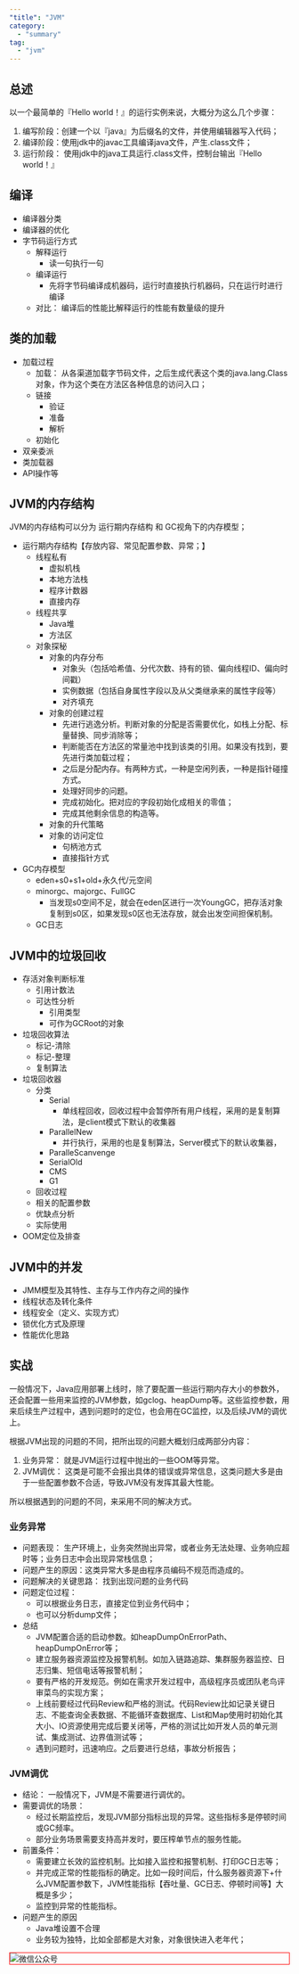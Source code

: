 ```yaml
---
"title": "JVM"
category:
  - "summary"
tag:
  - "jvm"
---
```


## 总述

以一个最简单的『Hello world！』的运行实例来说，大概分为这么几个步骤：

1. 编写阶段：创建一个以『java』为后缀名的文件，并使用编辑器写入代码；
2. 编译阶段：使用jdk中的javac工具编译java文件，产生.class文件；
3. 运行阶段： 使用jdk中的java工具运行.class文件，控制台输出『Hello world！』




## 编译

- 编译器分类
- 编译器的优化
- 字节码运行方式
  - 解释运行
  	- 读一句执行一句
  - 编译运行
  	- 先将字节码编译成机器码，运行时直接执行机器码，只在运行时进行编译
  - 对比： 编译后的性能比解释运行的性能有数量级的提升

## 类的加载

- 加载过程
  - 加载： 从各渠道加载字节码文件，之后生成代表这个类的java.lang.Class对象，作为这个类在方法区各种信息的访问入口；
  - 链接
    - 验证
    - 准备
    - 解析
  - 初始化 
- 双亲委派
- 类加载器 
- API操作等

## JVM的内存结构

JVM的内存结构可以分为 运行期内存结构 和 GC视角下的内存模型；

- 运行期内存结构【存放内容、常见配置参数、异常；】
  - 线程私有
    - 虚拟机栈 
    - 本地方法栈 
    - 程序计数器 
    - 直接内存  
  - 线程共享 
    - Java堆 
    - 方法区
  - 对象探秘 
    - 对象的内存分布 
      - 对象头（包括哈希值、分代次数、持有的锁、偏向线程ID、偏向时间戳）
      - 实例数据（包括自身属性字段以及从父类继承来的属性字段等）
      - 对齐填充 
    - 对象的创建过程
      - 先进行逃逸分析。判断对象的分配是否需要优化，如栈上分配、标量替换、同步消除等；
      - 判断能否在方法区的常量池中找到该类的引用。如果没有找到，要先进行类加载过程；
      - 之后是分配内存。有两种方式，一种是空闲列表，一种是指针碰撞方式。
      - 处理好同步的问题。
      - 完成初始化。把对应的字段初始化成相关的零值；
      - 完成其他剩余信息的构造等。
    - 对象的升代策略
    - 对象的访问定位
      - 句柄池方式
      - 直接指针方式
- GC内存模型 
  - eden+s0+s1+old+永久代/元空间
  - minorgc、majorgc、FullGC
    - 当发现s0空间不足，就会在eden区进行一次YoungGC，把存活对象复制到s0区，如果发现s0区也无法存放，就会出发空间担保机制。
  - GC日志

## JVM中的垃圾回收

- 存活对象判断标准
  - 引用计数法
  - 可达性分析
    - 引用类型 
    - 可作为GCRoot的对象
- 垃圾回收算法 
  - 标记-清除
  - 标记-整理
  - 复制算法
- 垃圾回收器
  - 分类
    - Serial
      - 单线程回收，回收过程中会暂停所有用户线程，采用的是复制算法，是client模式下默认的收集器
    - ParallelNew
      - 并行执行，采用的也是复制算法，Server模式下的默认收集器，
    - ParalleScanvenge
    - SerialOld
    - CMS 
    - G1
  - 回收过程
  - 相关的配置参数
  - 优缺点分析
  - 实际使用
- OOM定位及排查


## JVM中的并发

- JMM模型及其特性、主存与工作内存之间的操作
- 线程状态及转化条件
- 线程安全（定义、实现方式）
- 锁优化方式及原理
- 性能优化思路


## 实战

一般情况下，Java应用部署上线时，除了要配置一些运行期内存大小的参数外，还会配置一些用来监控的JVM参数，如gclog、heapDump等。这些监控参数，用来后续生产过程中，遇到问题时的定位，也会用在GC监控，以及后续JVM的调优上。

根据JVM出现的问题的不同，把所出现的问题大概划归成两部分内容：

1. 业务异常： 就是JVM运行过程中抛出的一些OOM等异常。
2. JVM调优： 这类是可能不会报出具体的错误或异常信息，这类问题大多是由于一些配置参数不合适，导致JVM没有发挥其最大性能。

所以根据遇到的问题的不同，来采用不同的解决方式。

### 业务异常 

- 问题表现： 生产环境上，业务突然抛出异常，或者业务无法处理、业务响应超时等；业务日志中会出现异常栈信息；
- 问题产生的原因：这类异常大多是由程序员编码不规范而造成的。
- 问题解决的关键思路： 找到出现问题的业务代码
- 问题定位过程： 
  - 可以根据业务日志，直接定位到业务代码中；
  - 也可以分析dump文件；
- 总结
    - JVM配置合适的启动参数。如heapDumpOnErrorPath、 heapDumpOnError等；
    - 建立服务器资源监控及报警机制。如加入链路追踪、集群服务器监控、日志归集、短信电话等报警机制；
    - 要有严格的开发规范。例如在需求开发过程中，高级程序员或团队老鸟评审菜鸟的实现方案；
    - 上线前要经过代码Review和严格的测试。代码Review比如记录关键日志、不能查询全表数据、不能循环查数据库、List和Map使用时初始化其大小、IO资源使用完成后要关闭等，严格的测试比如开发人员的单元测试、集成测试、边界值测试等；
    - 遇到问题时，迅速响应。之后要进行总结，事故分析报告；

### JVM调优 

- 结论： 一般情况下，JVM是不需要进行调优的。
- 需要调优的场景： 
  - 经过长期监控后，发现JVM部分指标出现的异常。这些指标多是停顿时间或GC频率。
  - 部分业务场景需要支持高并发时，要压榨单节点的服务性能。
- 前置条件：
  - 需要建立长效的监控机制。比如接入监控和报警机制、打印GC日志等；
  - 并完成正常的性能指标的确定。比如一段时间后，什么服务器资源下+什么JVM配置参数下，JVM性能指标【吞吐量、GC日志、停顿时间等】大概是多少；
  - 监控到异常的性能指标。
- 问题产生的原因 
  - Java堆设置不合理
  - 业务较为独特，比如全部都是大对象，对象很快进入老年代；


<img style="border:1px red solid; display:block; margin:0 auto;" src="https://tianqingxiaozhu.oss-cn-shenzhen.aliyuncs.com/img/qrcode.jpg" alt="微信公众号" />


